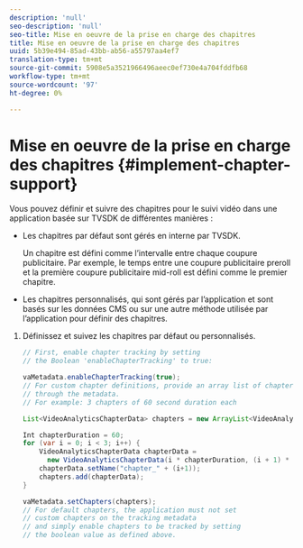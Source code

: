 ```yaml
---
description: 'null'
seo-description: 'null'
seo-title: Mise en oeuvre de la prise en charge des chapitres
title: Mise en oeuvre de la prise en charge des chapitres
uuid: 5b39e494-85ad-43bb-ab56-a55797aa4ef7
translation-type: tm+mt
source-git-commit: 5908e5a3521966496aeec0ef730e4a704fddfb68
workflow-type: tm+mt
source-wordcount: '97'
ht-degree: 0%

---
```



# Mise en oeuvre de la prise en charge des chapitres {#implement-chapter-support}

Vous pouvez définir et suivre des chapitres pour le suivi vidéo dans une application basée sur TVSDK de différentes manières :

* Les chapitres par défaut sont gérés en interne par TVSDK.

   Un chapitre est défini comme l’intervalle entre chaque coupure publicitaire. Par exemple, le temps entre une coupure publicitaire preroll et la première coupure publicitaire mid-roll est défini comme le premier chapitre.
* Les chapitres personnalisés, qui sont gérés par l’application et sont basés sur les données CMS ou sur une autre méthode utilisée par l’application pour définir des chapitres.

1. Définissez et suivez les chapitres par défaut ou personnalisés.

   ```java
   // First, enable chapter tracking by setting  
   // the Boolean 'enableChapterTracking' to true: 
   
   vaMetadata.enableChapterTracking(true); 
   // For custom chapter definitions, provide an array list of chapters  
   // through the metadata. 
   // For example: 3 chapters of 60 second duration each 
   
   List<VideoAnalyticsChapterData> chapters = new ArrayList<VideoAnalyticsChapterData>(); 
   
   Int chapterDuration = 60; 
   for (var i = 0; i < 3; i++) { 
       VideoAnalyticsChapterData chapterData =  
         new VideoAnalyticsChapterData(i * chapterDuration, (i + 1) * chapterDuration);  
       chapterData.setName("chapter_" + (i+1)); 
       chapters.add(chapterData); 
   } 
   
   vaMetadata.setChapters(chapters); 
   // For default chapters, the application must not set  
   // custom chapters on the tracking metadata 
   // and simply enable chapters to be tracked by setting  
   // the boolean value as defined above.
   ```

